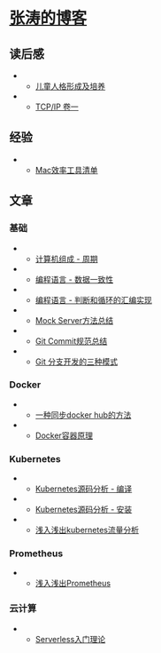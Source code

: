 <!-- docs/_sidebar.md -->

# [张涛的博客](/)

## 读后感
  + + [儿童人格形成及培养](/book/children.md)
  + + [TCP/IP 卷一](/book/tcp-ip.md)



## 经验
  + + [Mac效率工具清单](/doc/experience/mac.md)


## 文章

  ### 基础
  + + [计算机组成 - 周期](/doc/base/zucheng-cpu.md)
  + + [编程语言 - 数据一致性](/doc/base/golang-data-share.md)
  + + [编程语言 - 判断和循环的汇编实现](/doc/base/c-loop.md)
  + + [Mock Server方法总结](/doc/base/mock-server.md)
  + + [Git Commit规范总结](/doc/base/git-commit.md)
  + + [Git 分支开发的三种模式](/doc/base/git-branch.md)

  ### Docker
  + + [一种同步docker hub的方法](/doc/docker/docker-hub.md)
  + + [Docker容器原理](/doc/docker/docker-what.md)

  ### Kubernetes
  + + [Kubernetes源码分析 - 编译](/doc/kubernetes/build.md)
  + + [Kubernetes源码分析 - 安装](/doc/kubernetes/setup.md)
  + + [浅入浅出kubernetes流量分析](/doc/kubernetes/eyes.md)

  ### Prometheus
  + + [浅入浅出Prometheus](/doc/prometheus/in-out-prometheus.md)


  ### 云计算
  + + [Serverless入门理论](/doc/cloud/serverless.md)
